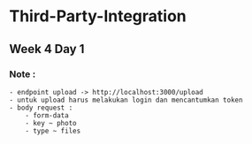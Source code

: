 # Third-Party-Integration
## Week 4 Day 1
### Note :
    - endpoint upload -> http://localhost:3000/upload
    - untuk upload harus melakukan login dan mencantumkan token
    - body request :
        - form-data
        - key ~ photo
        - type ~ files
